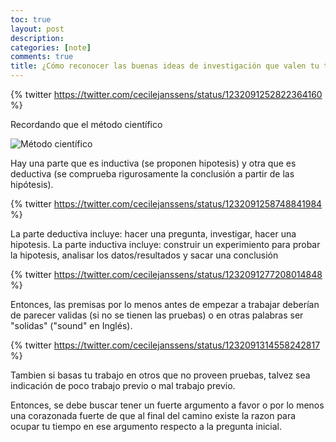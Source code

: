 ```yaml
---
toc: true
layout: post
description: 
categories: [note]
comments: true
title: ¿Cómo reconocer las buenas ideas de investigación que valen tu tiempo y esfuerzo?
---
```



{% twitter https://twitter.com/cecilejanssens/status/1232091252822364160 %}


Recordando que el método científico

![](https://es.wikipedia.org/wiki/M%C3%A9todo_cient%C3%ADfico#/media/Archivo:M%C3%A9todo_cient%C3%ADfico.jpg "Método científico")

Hay una parte que es inductiva (se proponen hipotesis) y otra que es deductiva (se comprueba rigurosamente la conclusión a partir de las hipótesis).

{% twitter https://twitter.com/cecilejanssens/status/1232091258748841984 %}

La parte deductiva incluye: hacer una pregunta, investigar, hacer una hipotesis.
La parte inductiva incluye: construir un experimiento para probar la hipotesis, analisar los datos/resultados y sacar una conclusión

{% twitter https://twitter.com/cecilejanssens/status/1232091277208014848 %}

Entonces, las premisas por lo menos antes de empezar a trabajar deberían de parecer validas (si no se tienen las pruebas) o en otras palabras ser "solidas" ("sound" en Inglés).

{% twitter https://twitter.com/cecilejanssens/status/1232091314558242817 %}

Tambien si basas tu trabajo en otros que no proveen pruebas, talvez sea indicación de poco trabajo previo o mal trabajo previo.

Entonces, se debe buscar tener un fuerte argumento a favor o por lo menos una corazonada fuerte de que al final del camino existe la razon para ocupar tu tiempo en ese argumento respecto a la pregunta inicial.